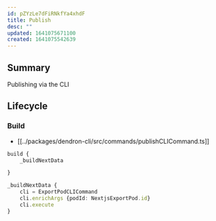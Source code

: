 ```yaml
---
id: pZYzLe7dFiRNkfYa4xhdF
title: Publish
desc: ""
updated: 1641075671100
created: 1641075542639
---
```


## Summary

Publishing via the CLI

## Lifecycle

### Build

- [[../packages/dendron-cli/src/commands/publishCLICommand.ts]]

```ts
build {
	_buildNextData

}
```

```ts
_buildNextData {
	cli = ExportPodCLICommand
	cli.enrichArgs {podId: NextjsExportPod.id}
	cli.execute
}
```
